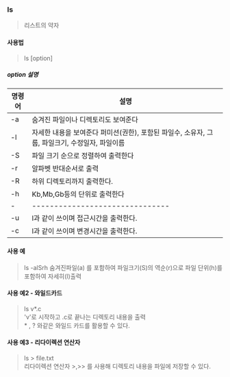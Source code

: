 ### ls
>리스트의 약자

#### 사용법
> ls \[option]

##### option 설명
| 명령어 | 설명 |
|---|---|
| -a | 숨겨진 파일이나 디렉토리도 보여준다 |
| -l | 자세한 내용을 보여준다 퍼미션(권한), 포함된 파일수, 소유자, 그룹, 파일크기, 수정일자, 파일이름 |
| -S | 파일 크기 순으로 정렬하여 출력한다 |
| -r | 알파벳 반대순서로 출력 |
| -R | 하위 디렉토리까지 출력한다. |
| -h | Kb,Mb,Gb등의 단위로 출력한다 |
| - | ------------------------------- |
| -u | l과 같이 쓰이며 접근시간을 출력한다. |
| -c | l과 같이 쓰이며 변경시간을 출력한다. |


#### 사용 예
> ls -alSrh 숨겨진파일(a) 를 포함하여 파일크기(S)의 역순(r)으로 파일 단위(h)를 포함하여 자세히(l)출력

#### 사용 예2 - 와일드카드
> ls v\*.c  
> 'v'로 시작하고 .c로 끝나는 디렉토리 내용을 출력  
> \* , ? 와같은 와일드 카드를 활용할 수 있다.

#### 사용 예3 - 리다이렉션 연산자
> ls > file.txt  
> 리다이렉션 연산자 >,>> 를 사용해 디렉토리 내용을 파일에 저장할 수 있다.  
